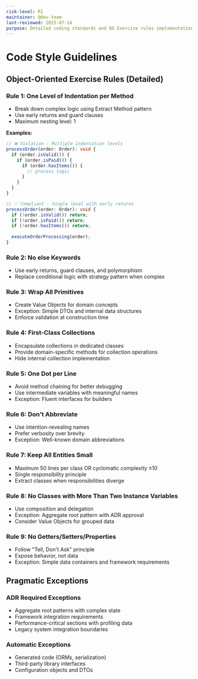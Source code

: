 ```yaml
---
risk-level: R1
maintainer: @dev-team
last-reviewed: 2025-07-14
purpose: Detailed coding standards and OO Exercise rules implementation
---
```


# Code Style Guidelines

## Object-Oriented Exercise Rules (Detailed)

### Rule 1: One Level of Indentation per Method
- Break down complex logic using Extract Method pattern
- Use early returns and guard clauses
- Maximum nesting level: 1

**Examples:**
```typescript
// ❌ Violation - Multiple indentation levels
processOrder(order: Order): void {
  if (order.isValid()) {
    if (order.isPaid()) {
      if (order.hasItems()) {
        // process logic
      }
    }
  }
}

// ✅ Compliant - Single level with early returns
processOrder(order: Order): void {
  if (!order.isValid()) return;
  if (!order.isPaid()) return;
  if (!order.hasItems()) return;
  
  executeOrderProcessing(order);
}
```

### Rule 2: No else Keywords
- Use early returns, guard clauses, and polymorphism
- Replace conditional logic with strategy pattern when complex

### Rule 3: Wrap All Primitives
- Create Value Objects for domain concepts
- Exception: Simple DTOs and internal data structures
- Enforce validation at construction time

### Rule 4: First-Class Collections
- Encapsulate collections in dedicated classes
- Provide domain-specific methods for collection operations
- Hide internal collection implementation

### Rule 5: One Dot per Line
- Avoid method chaining for better debugging
- Use intermediate variables with meaningful names
- Exception: Fluent interfaces for builders

### Rule 6: Don't Abbreviate
- Use intention-revealing names
- Prefer verbosity over brevity
- Exception: Well-known domain abbreviations

### Rule 7: Keep All Entities Small
- Maximum 50 lines per class OR cyclomatic complexity ≤10
- Single responsibility principle
- Extract classes when responsibilities diverge

### Rule 8: No Classes with More Than Two Instance Variables
- Use composition and delegation
- Exception: Aggregate root pattern with ADR approval
- Consider Value Objects for grouped data

### Rule 9: No Getters/Setters/Properties
- Follow "Tell, Don't Ask" principle
- Expose behavior, not data
- Exception: Simple data containers and framework requirements

## Pragmatic Exceptions

### ADR Required Exceptions
- Aggregate root patterns with complex state
- Framework integration requirements
- Performance-critical sections with profiling data
- Legacy system integration boundaries

### Automatic Exceptions
- Generated code (ORMs, serialization)
- Third-party library interfaces
- Configuration objects and DTOs